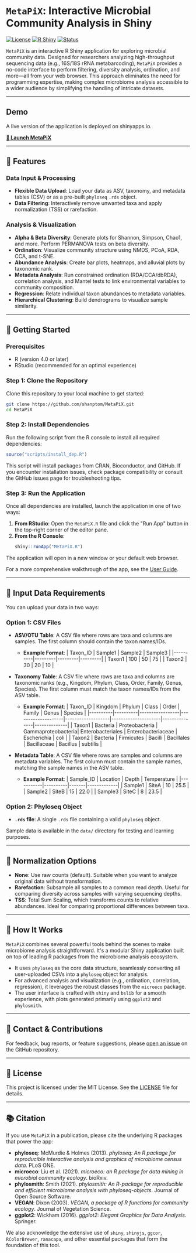 # `MetaPiX`: Interactive Microbial Community Analysis in Shiny

[![License](https://img.shields.io/badge/license-MIT-blue.svg)](LICENSE)
[![R Shiny](https://img.shields.io/badge/built%20with-R%20Shiny-blue)](https://shiny.rstudio.com/)
[![Status](https://img.shields.io/badge/status-active-brightgreen)]()

`MetaPiX` is an interactive R Shiny application for exploring microbial community data. Designed for researchers analyzing high-throughput sequencing data (e.g., 16S/18S rRNA metabarcoding), `MetaPiX` provides a no-code interface to perform filtering, diversity analysis, ordination, and more—all from your web browser. This approach eliminates the need for programming expertise, making complex microbiome analysis accessible to a wider audience by simplifying the handling of intricate datasets.

---

## Demo

A live version of the application is deployed on shinyapps.io.

**[🚀 Launch MetaPiX](https://shanptom.shinyapps.io/MetaPiX/)**

---
## 🚀 Features

### Data Input & Processing
- **Flexible Data Upload**: Load your data as ASV, taxonomy, and metadata tables (CSV) or as a pre-built `phyloseq` `.rds` object.
- **Data Filtering**: Interactively remove unwanted taxa and apply normalization (TSS) or rarefaction.

### Analysis & Visualization
- **Alpha & Beta Diversity**: Generate plots for Shannon, Simpson, Chao1, and more. Perform PERMANOVA tests on beta diversity.
- **Ordination**: Visualize community structure using NMDS, PCoA, RDA, CCA, and t-SNE.
- **Abundance Analysis**: Create bar plots, heatmaps, and alluvial plots by taxonomic rank.
- **Metadata Analysis**: Run constrained ordination (RDA/CCA/dbRDA), correlation analysis, and Mantel tests to link environmental variables to community composition.
- **Regression**: Relate individual taxon abundances to metadata variables.
- **Hierarchical Clustering**: Build dendrograms to visualize sample similarity.

---

## 📂 Getting Started

### Prerequisites
- R (version 4.0 or later)
- RStudio (recommended for an optimal experience)

### Step 1: Clone the Repository
Clone this repository to your local machine to get started:
```bash
git clone https://github.com/shanptom/MetaPiX.git
cd MetaPiX
```

### Step 2: Install Dependencies
Run the following script from the R console to install all required dependencies:
```R
source("scripts/install_dep.R")
```
This script will install packages from CRAN, Bioconductor, and GitHub. If you encounter installation issues, check package compatibility or consult the GitHub issues page for troubleshooting tips.

### Step 3: Run the Application
Once all dependencies are installed, launch the application in one of two ways:
1. **From RStudio**: Open the `MetaPiX.R` file and click the "Run App" button in the top-right corner of the editor pane.
2. **From the R Console**:
   ```R
   shiny::runApp("MetaPiX.R")
   ```

The application will open in a new window or your default web browser.

For a more comprehensive walkthrough of the app, see the [User Guide](docs/user_guide.md).

---

## 💾 Input Data Requirements

You can upload your data in two ways:

### Option 1: CSV Files
- **ASV/OTU Table**: A CSV file where rows are taxa and columns are samples. The first column should contain the taxon names/IDs.
  - **Example Format**:
    | Taxon_ID | Sample1 | Sample2 | Sample3 |
    |----------|---------|---------|---------|
    | Taxon1   | 100     | 50      | 75      |
    | Taxon2   | 30      | 20      | 10      |

- **Taxonomy Table**: A CSV file where rows are taxa and columns are taxonomic ranks (e.g., Kingdom, Phylum, Class, Order, Family, Genus, Species). The first column must match the taxon names/IDs from the ASV table.
  - **Example Format**:
    | Taxon_ID | Kingdom  | Phylum          | Class              | Order             | Family              | Genus         | Species      |
    |----------|----------|-----------------|--------------------|-------------------|---------------------|---------------|--------------|
    | Taxon1   | Bacteria | Proteobacteria  | Gammaproteobacteria| Enterobacteriales | Enterobacteriaceae  | Escherichia   | coli         |
    | Taxon2   | Bacteria | Firmicutes      | Bacilli            | Bacillales        | Bacillaceae         | Bacillus      | subtilis     |

- **Metadata Table**: A CSV file where rows are samples and columns are metadata variables. The first column must contain the sample names, matching the sample names in the ASV table.
  - **Example Format**:
    | Sample_ID | Location | Depth | Temperature |
    |-----------|----------|-------|-------------|
    | Sample1   | SiteA    | 10    | 25.5        |
    | Sample2   | SiteB    | 15    | 22.0        |
    | Sample3   | SiteC    | 8     | 23.5        |

### Option 2: Phyloseq Object
- **`.rds` file**: A single `.rds` file containing a valid `phyloseq` object.

Sample data is available in the `data/` directory for testing and learning purposes.

---

## 🔧 Normalization Options

- **None**: Use raw counts (default). Suitable when you want to analyze original data without transformation.
- **Rarefaction**: Subsample all samples to a common read depth. Useful for comparing diversity across samples with varying sequencing depths.
- **TSS**: Total Sum Scaling, which transforms counts to relative abundances. Ideal for comparing proportional differences between taxa.

---

## 🧠 How It Works

`MetaPiX` combines several powerful tools behind the scenes to make microbiome analysis straightforward. It's a modular Shiny application built on top of leading R packages from the microbiome analysis ecosystem.

- It uses `phyloseq` as the core data structure, seamlessly converting all user-uploaded CSVs into a `phyloseq` object for analysis.
- For advanced analysis and visualization (e.g., ordination, correlation, regression), it leverages the robust classes from the `microeco` package.
- The user interface is crafted with `shiny` and `bslib` for a smooth experience, with plots generated primarily using `ggplot2` and `phylosmith`.

---

## 🤝 Contact & Contributions

For feedback, bug reports, or feature suggestions, please [open an issue](https://github.com/shanptom/MetaPiX/issues) on the GitHub repository.

---

## 📜 License

This project is licensed under the MIT License. See the [LICENSE](LICENSE) file for details.

---

## 📚 Citation

If you use `MetaPiX` in a publication, please cite the underlying R packages that power the app:

- **phyloseq**: McMurdie & Holmes (2013). *phyloseq: An R package for reproducible interactive analysis and graphics of microbiome census data*. PLoS ONE.
- **microeco**: Liu et al. (2021). *microeco: an R package for data mining in microbial community ecology*. bioRxiv.
- **phylosmith**: Smith (2021). *phylosmith: An R-package for reproducible and efficient microbiome analysis with phyloseq-objects*. Journal of Open Source Software.
- **VEGAN**: Dixon (2003). *VEGAN, a package of R functions for community ecology*. Journal of Vegetation Science.
- **ggplot2**: Wickham (2016). *ggplot2: Elegant Graphics for Data Analysis*. Springer.

We also acknowledge the extensive use of `shiny`, `shinyjs`, `ggcor`, `RColorBrewer`, `ranacapa`, and other essential packages that form the foundation of this tool.
